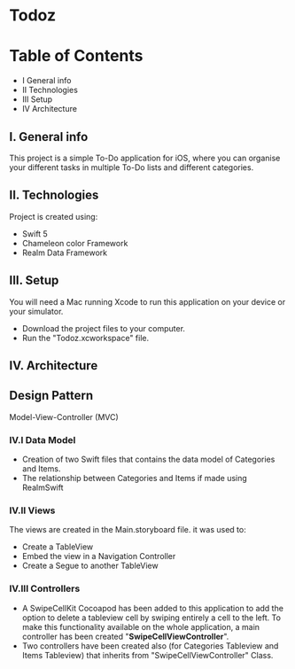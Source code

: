 # Todoz



# Table of Contents
* I	General info
* II 	Technologies
* III	Setup
* IV	Architecture

## I. General info
This project is a simple To-Do application for iOS, where you can organise your different tasks in multiple To-Do lists and different categories.  
	
## II. Technologies
Project is created using:
- Swift 5
- Chameleon color Framework
- Realm Data Framework
	
## III. Setup
You will need a Mac running Xcode to run this application on your device or your simulator.
* Download the project files to your computer.
* Run the "Todoz.xcworkspace" file.


## IV. Architecture

## Design Pattern
Model-View-Controller (MVC)

### IV.I Data Model
* Creation of two Swift files that contains the data model of Categories and Items.
* The relationship between Categories and Items if made using RealmSwift

### IV.II Views
The views are created in the Main.storyboard file. it was used to:
* Create a TableView
* Embed the view in a Navigation Controller
* Create a Segue to another TableView

### IV.III Controllers
* A SwipeCellKit Cocoapod has been added to this application to add the option to delete a tableview cell by swiping entirely a cell to the left. To make this functionality available on the whole application, a main controller has been created "**SwipeCellViewController**".
* Two controllers have been created also (for Categories Tableview and Items Tableview) that inherits from "SwipeCellViewController" Class.
